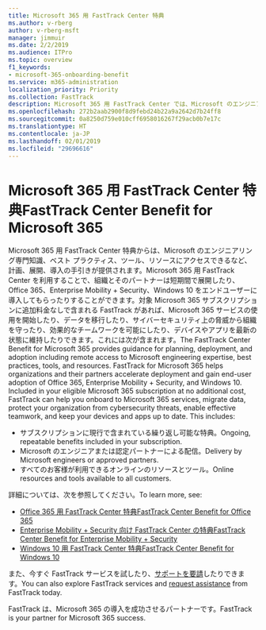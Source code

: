 ```yaml
---
title: Microsoft 365 用 FastTrack Center 特典
ms.author: v-rberg
author: v-rberg-msft
manager: jimmuir
ms.date: 2/2/2019
ms.audience: ITPro
ms.topic: overview
f1_keywords:
- microsoft-365-onboarding-benefit
ms.service: m365-administration
localization_priority: Priority
ms.collection: FastTrack
description: Microsoft 365 用 FastTrack Center では、Microsoft のエンジニアリング専門知識、ベスト プラクティス、ツール、リソースにアクセスできるなど、計画、展開、導入の手引きが提供されます。Microsoft 365 用 FastTrack Center を利用することで、組織とそのパートナーは短期間で展開したり、Office 365、Windows 10、Enterprise Mobility + Security をエンドユーザーに導入してもらったりすることができます。
ms.openlocfilehash: 272b2aab2900f8d9febd24b22a9a2642d7b24ff8
ms.sourcegitcommit: 0a8250d759e010cff6958016267f29acb0b7e17c
ms.translationtype: HT
ms.contentlocale: ja-JP
ms.lasthandoff: 02/01/2019
ms.locfileid: "29696616"
---
```

# <a name="fasttrack-center-benefit-for-microsoft-365"></a><span data-ttu-id="d0b0f-104">Microsoft 365 用 FastTrack Center 特典</span><span class="sxs-lookup"><span data-stu-id="d0b0f-104">FastTrack Center Benefit for Microsoft 365</span></span>

<span data-ttu-id="d0b0f-p102">Microsoft 365 用 FastTrack Center 特典からは、Microsoft のエンジニアリング専門知識、ベスト プラクティス、ツール、リソースにアクセスできるなど、計画、展開、導入の手引きが提供されます。Microsoft 365 用 FastTrack Center を利用することで、組織とそのパートナーは短期間で展開したり、Office 365、Enterprise Mobility + Security、Windows 10 をエンドユーザーに導入してもらったりすることができます。対象 Microsoft 365 サブスクリプションに追加料金なしで含まれる FastTrack があれば、Microsoft 365 サービスの使用を開始したり、データを移行したり、サイバーセキュリティ上の脅威から組織を守ったり、効果的なチームワークを可能にしたり、デバイスやアプリを最新の状態に維持したりできます。これには次が含まれます。</span><span class="sxs-lookup"><span data-stu-id="d0b0f-p102">The FastTrack Center Benefit for Microsoft 365 provides guidance for planning, deployment, and adoption including remote access to Microsoft engineering expertise, best practices, tools, and resources. FastTrack for Microsoft 365 helps organizations and their partners accelerate deployment and gain end-user adoption of Office 365, Enterprise Mobility + Security, and Windows 10. Included in your eligible Microsoft 365 subscription at no additional cost, FastTrack can help you onboard to Microsoft 365 services, migrate data, protect your organization from cybersecurity threats, enable effective teamwork, and keep your devices and apps up to date. This includes:</span></span>

- <span data-ttu-id="d0b0f-109">サブスクリプションに現行で含まれている繰り返し可能な特典。</span><span class="sxs-lookup"><span data-stu-id="d0b0f-109">Ongoing, repeatable benefits included in your subscription.</span></span>
- <span data-ttu-id="d0b0f-110">Microsoft のエンジニアまたは認定パートナーによる配信。</span><span class="sxs-lookup"><span data-stu-id="d0b0f-110">Delivery by Microsoft engineers or approved partners.</span></span>
- <span data-ttu-id="d0b0f-111">すべてのお客様が利用できるオンラインのリソースとツール。</span><span class="sxs-lookup"><span data-stu-id="d0b0f-111">Online resources and tools available to all customers.</span></span>
  
<span data-ttu-id="d0b0f-112">詳細については、次を参照してください。</span><span class="sxs-lookup"><span data-stu-id="d0b0f-112">To learn more, see:</span></span>

- [<span data-ttu-id="d0b0f-113">Office 365 用 FastTrack Center 特典</span><span class="sxs-lookup"><span data-stu-id="d0b0f-113">FastTrack Center Benefit for Office 365</span></span>](https://go.microsoft.com/fwlink/?linkid=2044752) 
- [<span data-ttu-id="d0b0f-114">Enterprise Mobility + Security 向け FastTrack Center の特典</span><span class="sxs-lookup"><span data-stu-id="d0b0f-114">FastTrack Center Benefit for Enterprise Mobility + Security</span></span>](https://go.microsoft.com/fwlink/?linkid=2005312)
- [<span data-ttu-id="d0b0f-115">Windows 10 用 FastTrack Center 特典</span><span class="sxs-lookup"><span data-stu-id="d0b0f-115">FastTrack Center Benefit for Windows 10</span></span>](https://go.microsoft.com/fwlink/?linkid=2044661) 

<span data-ttu-id="d0b0f-116">また、今すぐ FastTrack サービスを試したり、[サポートを要請](https://go.microsoft.com/fwlink/p/?LinkId=2003903)したりできます。</span><span class="sxs-lookup"><span data-stu-id="d0b0f-116">You can also explore FastTrack services and [request assistance](https://go.microsoft.com/fwlink/p/?LinkId=2003903) from FastTrack today.</span></span>

<span data-ttu-id="d0b0f-117">FastTrack は、Microsoft 365 の導入を成功させるパートナーです。</span><span class="sxs-lookup"><span data-stu-id="d0b0f-117">FastTrack is your partner for Microsoft 365 success.</span></span>
  
  

 